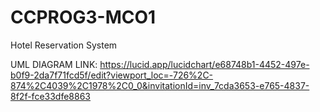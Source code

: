 # CCPROG3-MCO1
Hotel Reservation System

UML DIAGRAM LINK: https://lucid.app/lucidchart/e68748b1-4452-497e-b0f9-2da7f71fcd5f/edit?viewport_loc=-726%2C-874%2C4039%2C1978%2C0_0&invitationId=inv_7cda3653-e765-4837-8f2f-fce33dfe8863
